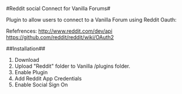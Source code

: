 #Reddit social Connect for Vanilla Forums#

Plugin to allow users to connect to a Vanilla Forum using Reddit Oauth:

Refefrences:
http://www.reddit.com/dev/api
https://github.com/reddit/reddit/wiki/OAuth2


##Installation##

1. Download
2. Upload "Reddit" folder to Vanilla /plugins folder.
4. Enable Plugin
5. Add Reddit App Credentials
6. Enable Social Sign On
